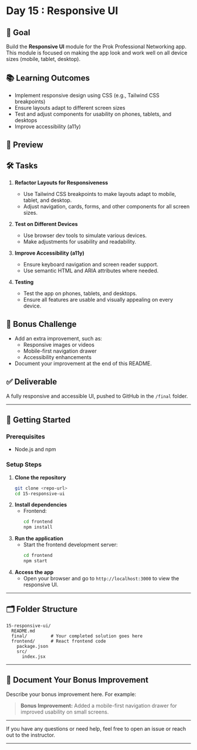 # Day 15 : Responsive UI

## 🎯 Goal

Build the **Responsive UI** module for the Prok Professional Networking app. This module is focused on making the app look and work well on all device sizes (mobile, tablet, desktop).

## 📚 Learning Outcomes

- Implement responsive design using CSS (e.g., Tailwind CSS breakpoints)
- Ensure layouts adapt to different screen sizes
- Test and adjust components for usability on phones, tablets, and desktops
- Improve accessibility (a11y)

## 📸 Preview

<!-- Add a screenshot showing the app on different device sizes or a responsive layout in action -->

## 🛠️ Tasks

1. **Refactor Layouts for Responsiveness**

   - Use Tailwind CSS breakpoints to make layouts adapt to mobile, tablet, and desktop.
   - Adjust navigation, cards, forms, and other components for all screen sizes.

2. **Test on Different Devices**

   - Use browser dev tools to simulate various devices.
   - Make adjustments for usability and readability.

3. **Improve Accessibility (a11y)**

   - Ensure keyboard navigation and screen reader support.
   - Use semantic HTML and ARIA attributes where needed.

4. **Testing**
   - Test the app on phones, tablets, and desktops.
   - Ensure all features are usable and visually appealing on every device.

## 🧪 Bonus Challenge

- Add an extra improvement, such as:
  - Responsive images or videos
  - Mobile-first navigation drawer
  - Accessibility enhancements
- Document your improvement at the end of this README.

## ✅ Deliverable

A fully responsive and accessible UI, pushed to GitHub in the `/final` folder.

---

## 🚀 Getting Started

### Prerequisites

- Node.js and npm

### Setup Steps

1. **Clone the repository**
   ```bash
   git clone <repo-url>
   cd 15-responsive-ui
   ```
2. **Install dependencies**
   - Frontend:
     ```bash
     cd frontend
     npm install
     ```
3. **Run the application**
   - Start the frontend development server:
     ```bash
     cd frontend
     npm start
     ```
4. **Access the app**
   - Open your browser and go to `http://localhost:3000` to view the responsive UI.

---

## 🗂️ Folder Structure

```
15-responsive-ui/
  README.md
  final/         # Your completed solution goes here
  frontend/      # React frontend code
    package.json
    src/
      index.jsx
```

---

## 📝 Document Your Bonus Improvement

Describe your bonus improvement here. For example:

> **Bonus Improvement:** Added a mobile-first navigation drawer for improved usability on small screens.

---

If you have any questions or need help, feel free to open an issue or reach out to the instructor.

---
